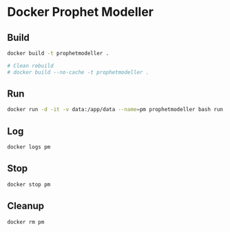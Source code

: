 # Docker Prophet Modeller

## Build

```sh
docker build -t prophetmodeller .

# Clean rebuild
# docker build --no-cache -t prophetmodeller .
```

## Run

```sh
docker run -d -it -v data:/app/data --name=pm prophetmodeller bash run.sh
```

## Log

```sh
docker logs pm
```

## Stop

```sh
docker stop pm
```

## Cleanup

```sh
docker rm pm
```

